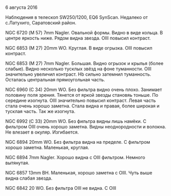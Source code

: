 6 августа 2016

Наблюдения в телескоп SW250/1200, EQ6 SynScan. Недалеко от с.Латухиго, Саратовский район.

NGC 6720 (М 57) 7mm Nagler. Овальной формы. Видно в виде кольца. В центре яркость ниже. Рядом видна звезда. OIII повысил контраст.

NGC 6853 (M 27) 20mm WO. Круглая. В виде огрызка. OIII повысил контраст.

NGC 6853 (M 27) 7mm Nagler. Большая. Видно огрызок и крылья (более слабые). Видно несколько тусклых звёзд на фоне туманности. OIII значительно увеличил контраст. Hb сильно затемнил туманность. Осталась центральная прямоугольная часть.

NGC 6960 (C 34) 20mm WO. Без фильтра видно очень плохо. Занимает половину поля зрения. Тянется от яркой звезды становяь тоньше. По середине изогнута. OIII значительно повысил контраст. Левая часть стала очень хорошо заметна. Стала видна и правая, более широкая и тусклая часть. Так же изогнута.

NGC 6992 (С 33) 20mm WO. Без фильтра видны лишь намёки. С фильтром OIII очень хорошо заметна. Видны неоднородности и волокна. Не влезает в окуляр. Изгибается.

NGC 6894 20mm WO. Без фильтра видна на пределе. С фильтром хорошо заметна. Маленькая, круглая.

NGC 6894 7mm Nagler. Хорошо видна с OIII фильтром. Немного вытянутая.

NGC 6857 13mm BH. Маленькая, хорошо заметна с OIII. Чуть выше видна слабая звезда.

NGC 6842 20 WO. Без фильтра OIII не видна. С OIII 